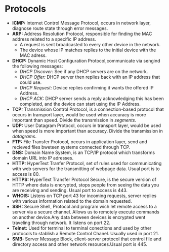 # Protocols

* **ICMP:** Internet Control Message Protocol, occurs in network layer, diagnose route state through error messages.
* **ARP:** Address Resolution Protocol, responsible for finding the MAC address related to a specific IP address.
  * A request is sent broadcasted to every other device in the network.
  * The device whose IP matches replies to the initial device with the MAC adress.
* **DHCP:** Dynamic Host Configuration Protocol,communicate via sengind the following messages:
  * _DHCP Discover:_ See if any DHCP servers are on the network.
  * _DHCP Offer:_ DHCP server then replies back with an IP address that could use.
  * _DHCP Request:_ Device replies confirming it wants the offered IP Address.
  * _DHCP ACK:_ DHCP server sends a reply acknowledging this has been completed, and the device can start using the IP Address.
* **TCP:** Transmission Control Protocol, is a connection-based protocol that occurs in transport layer, would be used when accuracy is more important than speed. Divide the transmission in _segments_.
* **UDP:** User Datagram Protocol, occurs in transport layer, would be used when speed is more important than accuracy. Divide the transmission in _datagrams_.
* **FTP:** File Transfer Protocol, occurs in application layer, send and recieved files bweteen systems connected through TCP.
* **DNS:** Domain Name System, is an TCP/IP protocol which transforms domain URL into IP adresses.
* **HTTP:** HyperText Tranfer Protocol, set of rules used for communicating with web servers for the transmitting of webpage data. Usual port is to access is 80.
* **HTTPS:** HyperText Transfer Protocol Secure, is the secure version of HTTP where data is encrypted, stops people from seeing the data you are receiving and sending. Usual port to access is 443.
* **WHOIS:** Listens on TCP port 43 for incoming requests, server replies with various information related to the domain requested.
* **SSH:** Secure Shell, Protocol and program wich let remote access to a server via a secure channel. Allows us to remotely execute commands on another device.Any data between devices is encrypted went traveling through network. It listens on port 22.
* **Telnet:** Used for terminal to terminal conections and used by other protocols to stablish a Remote Control Chanel. Usually used in port 21.
* **SMB:** Server Message Block, client-server protocol that control file and directory access and other network resources.Usual port is 445.

